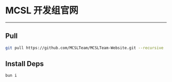 # MCSL 开发组官网

___

## Pull

```bash
git pull https://github.com/MCSLTeam/MCSLTeam-Website.git --recursive
```

## Install Deps

```bash
bun i
```

